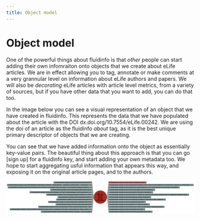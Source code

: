 ```yaml
--- 
title: Object model
---
```


# Object model 

One of the powerful things about fluidinfo is that _other_ people can start adding their own infomraiton onto objects that we create about eLife articles. We are in effect allowing you to tag, annotate or make comments at a very grannular level on information about eLife authors and papers. We will also be _decorating_ eLife articles with article level metrics, from a variety of sources, but if you have other data that you want to add, you can do that too. 

In the image below you can see a visual representation of an object that we have created in fluidinfo. This represents the data that we have populated about the article with the DOI dx.doi.org/10.7554/eLife.00242. We are using the doi of an article as the fluidinfo _about_ tag, as it is the best unique primary descriptor of objects that we are creating. 

You can see that we have added information onto the object as essentially key-value pairs. The beautiful thing about this approach is that you can go [sign up] for a fluidinfo key, and start adding your own metadata too. We hope to start aggregating usful information that appears this way, and exposing it on the original article pages, and to the authors. 

![example object](/images/object.jpg "Example object")
